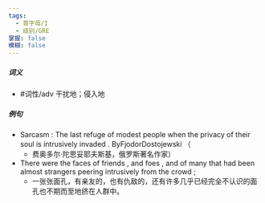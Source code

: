 ```yaml
---
tags:
  - 首字母/I
  - 级别/GRE
掌握: false
模糊: false
---
```

##### 词义
- #词性/adv  干扰地；侵入地
##### 例句
- Sarcasm : The last refuge of modest people when the privacy of their soul is intrusively invaded . ByFjodorDostojewski （
	- 费奥多尔·陀思妥耶夫斯基，俄罗斯著名作家）
- There were the faces of friends , and foes , and of many that had been almost strangers peering intrusively from the crowd ;
	- 一张张面孔，有亲友的，也有仇敌的，还有许多几乎已经完全不认识的面孔也不期而至地挤在人群中。
